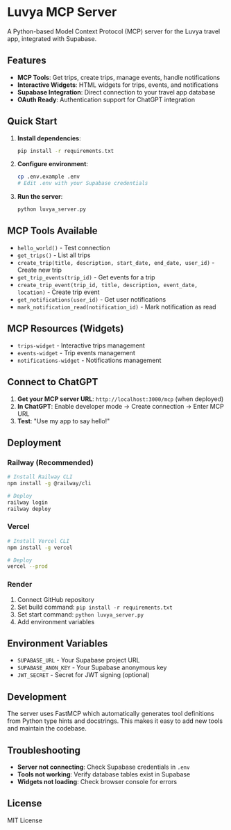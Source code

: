 # Luvya MCP Server

A Python-based Model Context Protocol (MCP) server for the Luvya travel app, integrated with Supabase.

## Features

- **MCP Tools**: Get trips, create trips, manage events, handle notifications
- **Interactive Widgets**: HTML widgets for trips, events, and notifications
- **Supabase Integration**: Direct connection to your travel app database
- **OAuth Ready**: Authentication support for ChatGPT integration

## Quick Start

1. **Install dependencies**:
   ```bash
   pip install -r requirements.txt
   ```

2. **Configure environment**:
   ```bash
   cp .env.example .env
   # Edit .env with your Supabase credentials
   ```

3. **Run the server**:
   ```bash
   python luvya_server.py
   ```

## MCP Tools Available

- `hello_world()` - Test connection
- `get_trips()` - List all trips
- `create_trip(title, description, start_date, end_date, user_id)` - Create new trip
- `get_trip_events(trip_id)` - Get events for a trip
- `create_trip_event(trip_id, title, description, event_date, location)` - Create trip event
- `get_notifications(user_id)` - Get user notifications
- `mark_notification_read(notification_id)` - Mark notification as read

## MCP Resources (Widgets)

- `trips-widget` - Interactive trips management
- `events-widget` - Trip events management
- `notifications-widget` - Notifications management

## Connect to ChatGPT

1. **Get your MCP server URL**: `http://localhost:3000/mcp` (when deployed)
2. **In ChatGPT**: Enable developer mode → Create connection → Enter MCP URL
3. **Test**: "Use my app to say hello!"

## Deployment

### Railway (Recommended)
```bash
# Install Railway CLI
npm install -g @railway/cli

# Deploy
railway login
railway deploy
```

### Vercel
```bash
# Install Vercel CLI
npm install -g vercel

# Deploy
vercel --prod
```

### Render
1. Connect GitHub repository
2. Set build command: `pip install -r requirements.txt`
3. Set start command: `python luvya_server.py`
4. Add environment variables

## Environment Variables

- `SUPABASE_URL` - Your Supabase project URL
- `SUPABASE_ANON_KEY` - Your Supabase anonymous key
- `JWT_SECRET` - Secret for JWT signing (optional)

## Development

The server uses FastMCP which automatically generates tool definitions from Python type hints and docstrings. This makes it easy to add new tools and maintain the codebase.

## Troubleshooting

- **Server not connecting**: Check Supabase credentials in `.env`
- **Tools not working**: Verify database tables exist in Supabase
- **Widgets not loading**: Check browser console for errors

## License

MIT License
